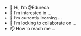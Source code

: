 - 👋 Hi, I’m @Edureca
- 👀 I’m interested in ...
- 🌱 I’m currently learning ...
- 💞️ I’m looking to collaborate on ...
- 📫 How to reach me ...

<!---
Edureca/Edureca is a ✨ special ✨ repository because its `README.md` (this file) appears on your GitHub profile.
You can click the Preview link to take a look at your changes.
--->

